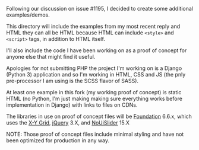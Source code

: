 Following our discussion on issue #1195, I decided to create some additional examples/demos.

This directory will include the examples from my most recent reply and HTML they can all be HTML because HTML can include `<style>` and `<script>` tags, in addition to HTML itself.

I'll also include the code I have been working on as a proof of concept for anyone else that might find it useful.

Apologies for not submitting PHP the project I'm working on is a Django (Python 3) application and so I'm working in HTML, CSS and JS (the pnly pre-processor I am using is the SCSS flavor of SASS).

At least one example in this fork (my working proof of concept) is static HTML (no Python, I'm just making making sure everything works before implementation in Django) with links to files on CDNs.

The libraries in use on proof of concept files will be [Foundation](https://get.foundation) 6.6.x, which uses the [X-Y Grid](https://get.foundation/sites/docs/xy-grid.html), [jQuery](https://releases.jquery.com) 3.X, and [NoUiSlider](https://www.jsdelivr.com/package/npm/nouislider) 15.X

NOTE: Those proof of concept files include minimal styling and have not been optimized for production in any way.

